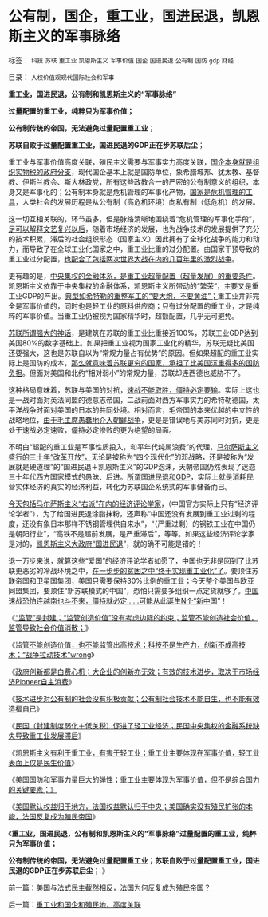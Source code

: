 # 公有制，国企，重工业，国进民退，凯恩斯主义的军事脉络

标签： `科技` `苏联` `重工业` `凯恩斯主义` `军事价值` `国企` `国进民退` `公有制` `国防` `gdp` `财经` 

目录： `人权价值观现代国际社会和军事`

**重工业，国进民退，公有制和凯恩斯主义的“军事脉络”**

**过量配置的重工业，纯粹只为军事价值；**

**公有制传统的帝国，无法避免过量配置重工业；**

**苏联自败于过量配置重工业，国进民退的GDP正在步苏联后尘**；

重工业与军事价值高度关联，殖民主义需要与军事实力高度关联，[国企本身就是组织实物税的政府分支](../../../2012/7/4/国企适用于亡国灭种威胁下的卫国战争.md)，现代国企基本上就是国防单位，象希腊城邦、犹太教、基督教、伊斯兰教会、斯大林政党，所有这些政教合一的严密的公有制意义的组织，本身又是军事化的；公有制本身就是危机管理的军事化产物，[国家是危机管理的工具](../../../2012/3/4/历史上的维新变革只是改变了公有制的政治重心.md)，人类社会的发展历程是从公有制（高危机环境）向私有制（低危机）的发展。

这一切互相关联的，环节虽多，但是脉络清晰地围绕着“危机管理的军事化手段”，[足可以解释文艺复兴以后](../../../2009/11/23/生产力，工业革命和资本积累.md)，随着市场经济的发展，也为战争技术的发展提供了充分的技术积累，滞后的社会组织形态（国家主义）因此拥有了全球化战争的能力和动力，而导致了在全球工业化国家之中，重工业比重的过分配置。由国家干预导致的重工业过分配置，[也配合了包括两次世界大战在内的几百年里的激烈战争](../../../2011/10/31/基督教沙文主义欧洲中心论和种族主义，都服务于殖民主义.md)。

更有趣的是，[中央集权的金融体系，是重工业超量配置（超量发展）的重要条件](../../../2012/1/17/“资本积累”本质就是凯恩斯主义;欧洲殖民主义流程.md)。凯恩斯主义依靠于中央集权的金融体系，凯恩斯主义所带动的“繁荣”，主要又是重工业GDP的产出。[典型如希特勒的重整军工的“要大炮，不要黄油”；](../../../2009/12/13/希特勒德国低效地浪费了百年市场经济的积累.md)重工业并非完全是军事价值的，同时也是轻工业的原料供应商；只有过分配置的重工业，才是纯粹的军事价值。当重工业仍被视为国家精华时，超额配置，几乎无可避免。

[苏联所谓强大的神话](../../../2012/5/30/苏联的崩溃不是悲剧；苏联本身就是悲剧；.md)，是建筑在苏联的重工业比重接近100%，苏联工业GDP达到美国80%的数字基础上。如果把重工业视为国家工业化的精华，苏联无疑比美国还要强大，这也是苏联自以为“常规力量占有优势”的原因。但如果超配的重工业实际上是国防的成本，[那么就意味着苏联更穷的国家，承担了比美国沉重得多的国防负担](../../../2012/6/1/戈尔巴乔夫只是苏联垂死改革中的一环.md)。但面对美国和北约“相对弱小”的常规力量，苏联却连西德也威胁不了。

这种格局意味着，苏联与美国的对抗，[速战不能取胜，僵持必定要输](../../../2012/6/1/苏联如果“不分裂”还能怎么着？.md)。实际上这也是一战时面对英法同盟的德意志帝国，二战前面对西方军事实力的希特勒德国，太平洋战争时面对美国的日本的共同处境。相对而言，毛帝国的本来优越的中立性的战略地位，[由于毛主席愚蠢地介入朝鲜战争](../../../2009/11/30/朝鲜战争数字游戏二三事.md)，更是是错误地与美苏同时对抗，更是处于速战必定速败，僵持必定惨败的更为绝望的局面。

不明白“超配的重工业是军事性质投入，和平年代纯属浪费”的代理，[马尔萨斯主义盛行的三十年“改革开放”，](../../../2012/7/7/左派民粹民族主义，右派马尔萨斯主义.md)无论是被称为“四个现代化”的邓战略，还是被称为“发展就是硬道理”的“国进民退＋凯恩斯主义”的GDP泡沫，天朝帝国仍然表现了迷恋三十年代西方国家模式的愚昧、后进。[所谓国进民退和GDP](../../../2010/4/23/外国的需求是需求，自已的需求不是需求.md)，实际上就是消耗民营实体经济的真实的经济利益，转化为苏联国企系统式的军事储备而已。

[今天包括马尔萨斯主义“右派”在内的经济评论学家](../../../2012/7/7/马尔萨斯主义，自利主义，苏丹主义，自由放任，无政府主义.md)，（中国官方实际上只有“经济评论学者”），为了给国进民退涂脂抹粉，还声称“中国还没有发展到重工业过剩的程度，还没有象日本那样不锈钢管埋供自来水”，“（严重过剩）的钢铁工业在中国仍是朝阳行业”，“高铁不是超前发展，是严重滞后”，等等。如果这些经济评论学家是对的，[凯恩斯主义大政府“国进民退](../../../2012/5/23/苏联亡于国企垄断，中国努力国进民退！.md)”，就的确不可能是错的！

退一万步来说，就算这些“爱国”的经济评论学者如愿了，中国也无非是回到了比苏联更恶劣的冷战环境之中，[在一步步的贫困之中“终于实现重工业化”了](../../../2012/6/2/国企私有化和国企分红的不可行性.md)。要顶住苏联帝国和卫星国集团，美国只需要保持30%比例的重工业；今天整个美国与欧亚同盟集团，要顶住“新苏联模式的中国”，恐怕只需要多组织一点定货就够了。[中国速战恐怕连越南也斗不来，僵持就必定……可能从此诞生N个“新中国](../../../2011/1/9/“好战而不能战”的“傻逼霸权主义”.md)”！

《[“监管”是封建；“监管创造价值”没有考虑边际的约束；监管不能创造社会价值，监管导致社会价值消散；](../../../2012/7/8/监管的政治信仰是“封建”.md)》

《[监管不能创造价值，也不能监管出高技术；科技不是生产力，创新不成高技术；“战争拉动技术”wrong](../../../2012/7/8/监管不能创造价值，战争不能拉动技术，和创新教.md)》

《[政府创新都是白费心机；大企业的创新亦无效；有效的技术进步，取决于市场经济Pioneer自主消费](../../../2012/7/9/大企业的创新投资与政府一样无效.md)》

《[技术进步对公有制的社会没有积极贡献；公有制社会技术不能自生，也不能有效造福自已](../../../2012/7/9/战争不能推动技术进步，技术对公有制社会没有贡献.md)》

《[民国（封建制度弱化＋低关税）促进了轻工业经济；民国中央集权的金融系统缺失导致重工业发展滞后](../../../2012/7/10/蒋介石的德国化，毛主席的一边倒.md)》

《[凯恩斯主义有利于重工业，有害于轻工业；重工业主要体现在军事价值，轻工业表面上仅是民生价值](../../../2012/7/10/重工业体现在军事价值，轻工业主要是民生价值；.md)》

《[美国国防和军事力量巨大的弹性；重工业主要体现为军事价值，但不是综合国力的关键要素；》](../../../2012/7/10/美国国防和军事力量巨大的弹性，巨大的增长潜力.md)

《[美国默认权益归于地方，法国权益默认归于中央；美国确实没有殖民扩张的本能，法国反复成为殖民帝国](../../../2012/7/11/美国与法式民主截然相反，法国为何反复成为殖民帝国？.md)》

《**重工业，国进民退，公有制和凯恩斯主义的“军事脉络”过量配置的重工业，纯粹只为军事价值；**

**公有制传统的帝国，无法避免过量配置重工业；苏联自败于过量配置重工业，国进民退的GDP正在步苏联后尘**；
》



前一篇：[美国与法式民主截然相反，法国为何反复成为殖民帝国？](../../../2012/7/11/美国与法式民主截然相反，法国为何反复成为殖民帝国？.md)

后一篇：[重工业和国企和殖民地，高度关联](../../../2012/7/11/重工业和国企和殖民地，高度关联.md)